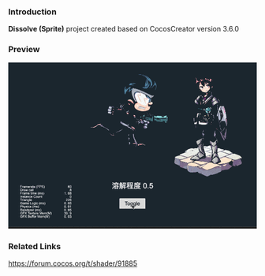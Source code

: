 ### Introduction
**Dissolve (Sprite)** project created based on CocosCreator version 3.6.0

### Preview
![image](../../../gif/202202/2022022407.gif)

### Related Links
https://forum.cocos.org/t/shader/91885